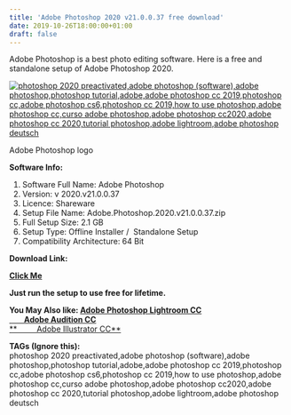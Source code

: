 ```yaml
---
title: 'Adobe Photoshop 2020 v21.0.0.37 free download'
date: 2019-10-26T18:00:00+01:00
draft: false
---
```


Adobe Photoshop is a best photo editing software. Here is a free and standalone setup of Adobe Photoshop 2020.  
  
  

[![photoshop 2020 preactivated,adobe photoshop (software),adobe photoshop,photoshop tutorial,adobe,adobe photoshop cc 2019,photoshop cc,adobe photoshop cs6,photoshop cc 2019,how to use photoshop,adobe photoshop cc,curso adobe photoshop,adobe photoshop cc2020,adobe photoshop cc 2020,tutorial photoshop,adobe lightroom,adobe photoshop deutsch](https://1.bp.blogspot.com/-BZ87KY9saVg/XbR5-EFTc_I/AAAAAAAAArg/K8Qm6hFGFZInqs-pdGtsEWten_daERw1wCLcBGAsYHQ/s320/Adobe-Photoshop-2020.png "Adobe Photoshop 2020 ")](https://1.bp.blogspot.com/-BZ87KY9saVg/XbR5-EFTc_I/AAAAAAAAArg/K8Qm6hFGFZInqs-pdGtsEWten_daERw1wCLcBGAsYHQ/s1600/Adobe-Photoshop-2020.png)

Adobe Photoshop logo

  

  

**Software Info:**

1.  Software Full Name: Adobe Photoshop
2.  Version: v 2020.v21.0.0.37
3.  Licence: Shareware
4.  Setup File Name: Adobe.Photoshop.2020.v21.0.0.37.zip
5.  Full Setup Size: 2.1 GB
6.  Setup Type: Offline Installer /  Standalone Setup
7.  Compatibility Architecture: 64 Bit 

**Download Link:**

**[Click Me](https://uploadrar.com/47xc5o4v30qp)**  
  
**Just run the setup to use free for lifetime.**  
  
  
  
  

**You May Also like: [Adobe Photoshop Lightroom CC](https://pcappsstock.blogspot.com/2019/10/adobe-photoshop-lightroom-classic-cc-2020-free.html)**  
**[        Adobe Audition CC](https://pcappsstock.blogspot.com/2019/10/adobe-audition-cc-2020-free.html)**  
[**         Adobe Illustrator CC**](https://pcappsstock.blogspot.com/2019/10/adobe-illustrator-cc-2020-free.html)  

**TAGs (Ignore this):**  
photoshop 2020 preactivated,adobe photoshop (software),adobe photoshop,photoshop tutorial,adobe,adobe photoshop cc 2019,photoshop cc,adobe photoshop cs6,photoshop cc 2019,how to use photoshop,adobe photoshop cc,curso adobe photoshop,adobe photoshop cc2020,adobe photoshop cc 2020,tutorial photoshop,adobe lightroom,adobe photoshop deutsch